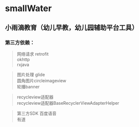 # smallWater

## 小雨滴教育（幼儿早教，幼儿园辅助平台工具）

### 第三方依赖：

>网络请求
retrofit<Br>
       okhttp<Br>
      rxjava<Br>
    
>图片处理
  glide<Br>
   圆角图片circleimageview<Br>
   轮播banner<Br>
    
>recycleview适配器<Br>
    recycleview适配器BaseRecyclerViewAdapterHelper<Br>
    
>第三方SDK
    百度语音<Br>
    有道<Br>
    
